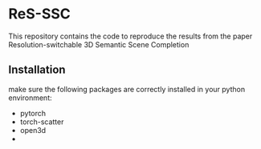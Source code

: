 # ReS-SSC

This repository contains the code to reproduce the results from the paper
Resolution-switchable 3D Semantic Scene Completion

## Installation

make sure the following packages are correctly installed in your python environment:

- pytorch
- torch-scatter
- open3d
- 